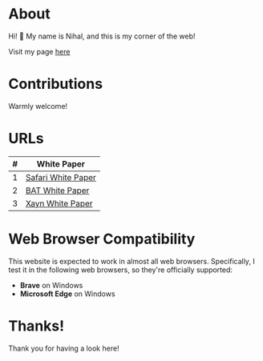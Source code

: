 # About

Hi! 👋 My name is Nihal, and this is my corner of the web!

Visit my page [here](https://nihal247.github.io/)

# Contributions

Warmly welcome!

# URLs

| #   |                                            White Paper                                               |
| --- | ---------------------------------------------------------------------------------------------------  |
|  1  | [Safari White Paper](https://nihal247.github.io/Safari_White_Paper_Nov_2019.pdf)                     |
|  2  | [BAT White Paper](https://nihal247.github.io/BasicAttentionTokenWhitePaper-4.pdf)                    |
|  3  | [Xayn White Paper](https://nihal247.github.io/5fcf7f97c0333cb84277fcd8_XayNet_Whitepaper_3.0_v3.pdf) |

# Web Browser Compatibility

This website is expected to work in almost all web browsers. Specifically, I test it in the following web browsers, so they're officially supported:

- **Brave** on Windows
- **Microsoft Edge** on Windows

# Thanks!

Thank you for having a look here!
